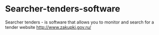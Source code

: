 # Searcher-tenders-software
Searcher tenders - is software that allows you to monitor and search for a tender website http://www.zakupki.gov.ru/
